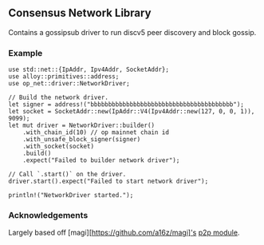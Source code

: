 ## Consensus Network Library

Contains a gossipsub driver to run discv5 peer discovery and block gossip.

### Example

```no_run
use std::net::{IpAddr, Ipv4Addr, SocketAddr};
use alloy::primitives::address;
use op_net::driver::NetworkDriver;

// Build the network driver.
let signer = address!("bbbbbbbbbbbbbbbbbbbbbbbbbbbbbbbbbbbbbbbb");
let socket = SocketAddr::new(IpAddr::V4(Ipv4Addr::new(127, 0, 0, 1)), 9099);
let mut driver = NetworkDriver::builder()
    .with_chain_id(10) // op mainnet chain id
    .with_unsafe_block_signer(signer)
    .with_socket(socket)
    .build()
    .expect("Failed to builder network driver");

// Call `.start()` on the driver.
driver.start().expect("Failed to start network driver");

println!("NetworkDriver started.");
```

### Acknowledgements

Largely based off [magi][https://github.com/a16z/magi]'s [p2p module](https://github.com/a16z/magi/tree/master/src/network).
